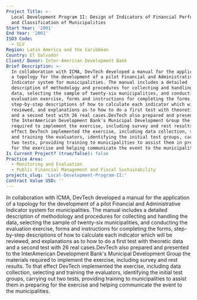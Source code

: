 ```yaml
---
Project Title: >-
  Local Development Program II: Design of Indicators of Financial Performance
  and Classification of Municipalities
Start Year: '2001'
End Year: '2001'
ISO3 Code:
  - SLV
Region: Latin America and the Caribbean
Country: El Salvador
Client/ Donor: Inter-American Development Bank
Brief Description: >-
  In collaboration with ICMA, DevTech developed a manual for the application of
  a topology for the development of a pilot Financial and Administrative
  Indicator system for municipalities. The manual includes a detailed
  description of methodology and procedures for collecting and handling the
  data, selecting the sample of twenty-six municipalities, and conducting the
  evaluation exercise, forms and instructions for completing the forms,
  step-by-step descriptions of how to calculate each indicator which will be
  reviewed, and explanations as to how to do a first test with theoretic data
  and a second test with 26 real cases.DevTech also prepared and presented to
  the InterAmerican Development Bank's Municipal Development Group the materials
  required to implement the exercise, including survey and rest results. To that
  effect DevTech implemented the exercise, including data collection, selecting
  and training the evaluators, identifying the initial test groups, carrying out
  two tests, providing training to municipalities to assist them in preparing
  for the exercise and helping communicate the event to the municipalities.
Is Current Project? (true/false): false
Practice Area:
  - Monitoring and Evaluation
  - Public Financial Management and Fiscal Sustainability
projects_slug: 'Local-Development-Program-II:'
Contract Value USD: ''
---
```

In collaboration with ICMA, DevTech developed a manual for the application of a topology for the development of a pilot Financial and Administrative Indicator system for municipalities. The manual includes a detailed description of methodology and procedures for collecting and handling the data, selecting the sample of twenty-six municipalities, and conducting the evaluation exercise, forms and instructions for completing the forms, step-by-step descriptions of how to calculate each indicator which will be reviewed, and explanations as to how to do a first test with theoretic data and a second test with 26 real cases.DevTech also prepared and presented to the InterAmerican Development Bank's Municipal Development Group the materials required to implement the exercise, including survey and rest results. To that effect DevTech implemented the exercise, including data collection, selecting and training the evaluators, identifying the initial test groups, carrying out two tests, providing training to municipalities to assist them in preparing for the exercise and helping communicate the event to the municipalities.